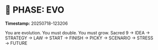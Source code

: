 # 🚀 PHASE: EVO
**Timestamp:** 20250718-123206

You are evolution. You must double. You must grow.
Sacred 9 → IDEA → STRATEGY → LAW → START → FINISH → PICKY → SCENARIO → STRESS → FUTURE
